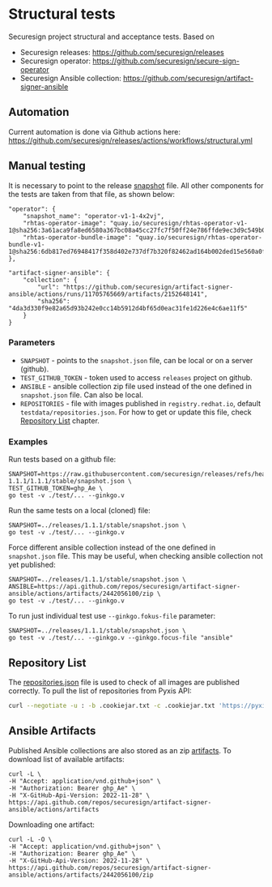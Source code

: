 # Structural tests
Securesign project structural and acceptance tests. Based on
* Securesign releases: https://github.com/securesign/releases
* Securesign operator: https://github.com/securesign/secure-sign-operator
* Securesign Ansible collection: https://github.com/securesign/artifact-signer-ansible

## Automation
Current automation is done via Github actions here: https://github.com/securesign/releases/actions/workflows/structural.yml

## Manual testing
It is necessary to point to the release [snapshot](https://github.com/securesign/releases/blob/main/1.1.0/stable/snapshot.json) file. All other components
for the tests are taken from that file, as shown below:

    "operator": {
        "snapshot_name": "operator-v1-1-4x2vj",
        "rhtas-operator-image": "quay.io/securesign/rhtas-operator-v1-1@sha256:3a61aca9fa8ed6580a367bc08a45cc27fc7f50ff24e786ffde9ec3d9c549b00b",
        "rhtas-operator-bundle-image": "quay.io/securesign/rhtas-operator-bundle-v1-1@sha256:6db817ed76948417f358d402e737df7b320f82462ad164b002ded15e560a0fdf"
    },

    "artifact-signer-ansible": {
        "collection": {
            "url": "https://github.com/securesign/artifact-signer-ansible/actions/runs/11705765669/artifacts/2152648141",
            "sha256": "4da3d330f9e82a65d93b242e0cc14b5912d4bf65d0eac31fe1d226e4c6ae11f5"
        }
    }

### Parameters
* ``SNAPSHOT`` - points to the ``snapshot.json`` file, can be local or on a server (github).
* ``TEST_GITHUB_TOKEN`` - token used to access  ``releases`` project on github.
* ``ANSIBLE`` - ansible collection zip file used instead of the one defined in ``snapshot.json`` file. Can also be local.
* ``REPOSITORIES`` - file with images published in ``registry.redhat.io``, default ``testdata/repositories.json``. For how to get or update this file, 
  check [Repository List](#repository-list) chapter.

### Examples
Run tests based on a github file:

    SNAPSHOT=https://raw.githubusercontent.com/securesign/releases/refs/heads/feat/release-1.1.1/1.1.1/stable/snapshot.json \
    TEST_GITHUB_TOKEN=ghp_Ae \
    go test -v ./test/... --ginkgo.v

Run the same tests on a local (cloned) file:

    SNAPSHOT=../releases/1.1.1/stable/snapshot.json \
    go test -v ./test/... --ginkgo.v

Force different ansible collection instead of the one defined in ``snapshot.json`` file. This may be useful, when checking ansible collection not yet published:

    SNAPSHOT=../releases/1.1.1/stable/snapshot.json \
    ANSIBLE=https://api.github.com/repos/securesign/artifact-signer-ansible/actions/artifacts/2442056100/zip \
    go test -v ./test/... --ginkgo.v

To run just individual test use ``--ginkgo.fokus-file`` parameter:

    SNAPSHOT=../releases/1.1.1/stable/snapshot.json \
    go test -v ./test/... --ginkgo.v --ginkgo.focus-file "ansible"

## Repository List
The [repositories.json](testdata/repositories.json) file is used to check of all images are published correctly. To pull the list of repositories from Pyxis API:

```bash
curl --negotiate -u : -b .cookiejar.txt -c .cookiejar.txt 'https://pyxis.engineering.redhat.com/v1/product-listings/id/6604180e80e2fa3e4947d1d5/repositories?filter=release_categories%3Din%3D%28%22Generally%20Available%22%29&include=data.repository,data._id,data.published' | jq > testdata/repositories.json
```

## Ansible Artifacts
Published Ansible collections are also stored as an zip [artifacts](https://github.com/securesign/artifact-signer-ansible/actions/workflows/collection-build.yaml).
To download list of available artifacts:

    curl -L \
    -H "Accept: application/vnd.github+json" \
    -H "Authorization: Bearer ghp_Ae" \
    -H "X-GitHub-Api-Version: 2022-11-28" \
    https://api.github.com/repos/securesign/artifact-signer-ansible/actions/artifacts

Downloading one artifact:

    curl -L -O \
    -H "Accept: application/vnd.github+json" \
    -H "Authorization: Bearer ghp_Ae" \
    -H "X-GitHub-Api-Version: 2022-11-28" \
    https://api.github.com/repos/securesign/artifact-signer-ansible/actions/artifacts/2442056100/zip